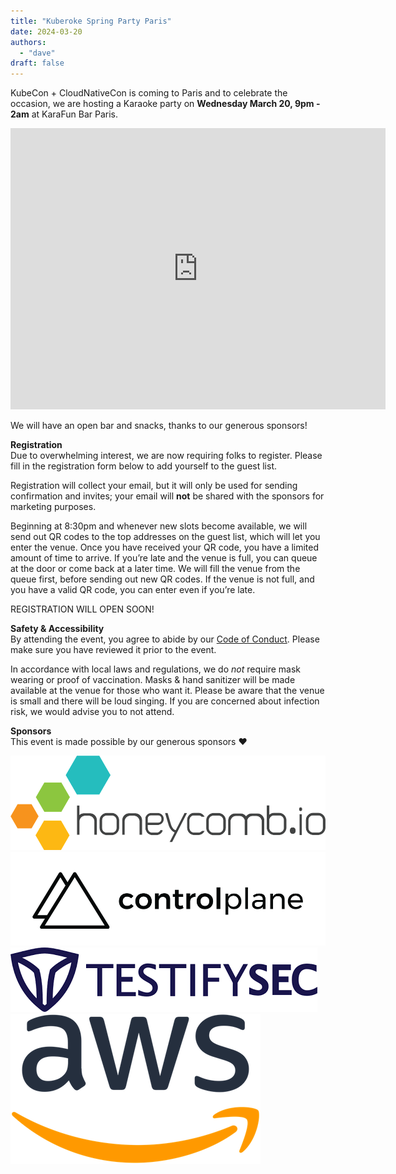 ```yaml
---
title: "Kuberoke Spring Party Paris"
date: 2024-03-20
authors:
  - "dave"
draft: false
---
```

KubeCon + CloudNativeCon is coming to Paris and to celebrate the occasion, we are hosting a Karaoke party on **Wednesday March 20, 9pm - 2am** at KaraFun Bar Paris.
<iframe src="https://www.google.com/maps/embed?pb=!1m18!1m12!1m3!1d2624.345731628021!2d2.347888712625055!3d48.870685399720735!2m3!1f0!2f0!3f0!3m2!1i1024!2i768!4f13.1!3m3!1m2!1s0x47e66f2bf110a499%3A0x86ae8d7be422c7c8!2sKaraFun%20Paris!5e0!3m2!1sen!2sus!4v1708800983108!5m2!1sen!2sus" width="600" height="450" style="border:0;" allowfullscreen="" loading="lazy" referrerpolicy="no-referrer-when-downgrade"></iframe>

We will have an open bar and snacks, thanks to our generous sponsors!

**Registration**  
Due to overwhelming interest, we are now requiring folks to register.
Please fill in the registration form below to add yourself to the guest list.

Registration will collect your email, but it will only be used for sending confirmation and invites; your email will **not** be shared with the sponsors for marketing purposes.

Beginning at 8:30pm and whenever new slots become available, we will send out QR codes to the top addresses on the guest list, which will let you enter the venue.
Once you have received your QR code, you have a limited amount of time to arrive. If you’re late and the venue is full, you can queue at the door or come back at a later time. We will fill the venue from the queue first, before sending out new QR codes.
If the venue is not full, and you have a valid QR code, you can enter even if you’re late.

REGISTRATION WILL OPEN SOON!

**Safety & Accessibility**  
By attending the event, you agree to abide by our [Code of Conduct](/coc). Please make sure you have reviewed it prior to the event.

In accordance with local laws and regulations, we do *not* require mask wearing or proof of vaccination. Masks & hand sanitizer will be made available at the venue for those who want it.
Please be aware that the venue is small and there will be loud singing. If you are concerned about infection risk, we would advise you to not attend.

**Sponsors**  
This event is made possible by our generous sponsors ❤️

[![Honeycomb](honeycomb.png)](https://www.honeycomb.io/)
[![Control-Plane](control_plane_logo.png)](https://control-plane.io/)
[![TestifySec](testifysec.png)](https://www.testifysec.com/)
[![AWS](aws_logo.png)](https://aws.amazon.com/)
